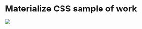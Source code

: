 # Materialize CSS sample of work

![](https://dl.dropboxusercontent.com/spa/3wo62sfm2mbj31o/vjzvo0en.png)